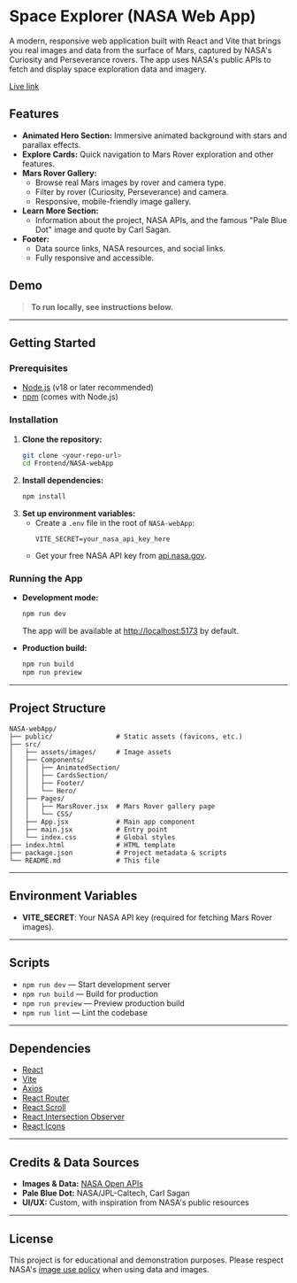 # Space Explorer (NASA Web App)

A modern, responsive web application built with React and Vite that brings you real images and data from the surface of Mars, captured by NASA's Curiosity and Perseverance rovers. The app uses NASA's public APIs to fetch and display space exploration data and imagery.

[Live link](yonko-space-explorer.netlify.app)

## Features

- **Animated Hero Section:** Immersive animated background with stars and parallax effects.
- **Explore Cards:** Quick navigation to Mars Rover exploration and other features.
- **Mars Rover Gallery:**
  - Browse real Mars images by rover and camera type.
  - Filter by rover (Curiosity, Perseverance) and camera.
  - Responsive, mobile-friendly image gallery.
- **Learn More Section:**
  - Information about the project, NASA APIs, and the famous "Pale Blue Dot" image and quote by Carl Sagan.
- **Footer:**
  - Data source links, NASA resources, and social links.
  - Fully responsive and accessible.

## Demo

> **To run locally, see instructions below.**

---

## Getting Started

### Prerequisites
- [Node.js](https://nodejs.org/) (v18 or later recommended)
- [npm](https://www.npmjs.com/) (comes with Node.js)

### Installation
1. **Clone the repository:**
   ```bash
   git clone <your-repo-url>
   cd Frontend/NASA-webApp
   ```
2. **Install dependencies:**
   ```bash
   npm install
   ```
3. **Set up environment variables:**
   - Create a `.env` file in the root of `NASA-webApp`:
     ```env
     VITE_SECRET=your_nasa_api_key_here
     ```
   - Get your free NASA API key from [api.nasa.gov](https://api.nasa.gov/).

### Running the App
- **Development mode:**
  ```bash
  npm run dev
  ```
  The app will be available at [http://localhost:5173](http://localhost:5173) by default.

- **Production build:**
  ```bash
  npm run build
  npm run preview
  ```

---

## Project Structure

```
NASA-webApp/
├── public/                # Static assets (favicons, etc.)
├── src/
│   ├── assets/images/     # Image assets
│   ├── Components/
│   │   ├── AnimatedSection/
│   │   ├── CardsSection/
│   │   ├── Footer/
│   │   └── Hero/
│   ├── Pages/
│   │   ├── MarsRover.jsx  # Mars Rover gallery page
│   │   └── CSS/
│   ├── App.jsx            # Main app component
│   ├── main.jsx           # Entry point
│   └── index.css          # Global styles
├── index.html             # HTML template
├── package.json           # Project metadata & scripts
└── README.md              # This file
```

---

## Environment Variables
- **VITE_SECRET**: Your NASA API key (required for fetching Mars Rover images).

---

## Scripts
- `npm run dev` — Start development server
- `npm run build` — Build for production
- `npm run preview` — Preview production build
- `npm run lint` — Lint the codebase

---

## Dependencies
- [React](https://react.dev/)
- [Vite](https://vitejs.dev/)
- [Axios](https://axios-http.com/)
- [React Router](https://reactrouter.com/)
- [React Scroll](https://www.npmjs.com/package/react-scroll)
- [React Intersection Observer](https://www.npmjs.com/package/react-intersection-observer)
- [React Icons](https://react-icons.github.io/react-icons/)

---

## Credits & Data Sources
- **Images & Data:** [NASA Open APIs](https://api.nasa.gov/)
- **Pale Blue Dot:** NASA/JPL-Caltech, Carl Sagan
- **UI/UX:** Custom, with inspiration from NASA's public resources

---

## License
This project is for educational and demonstration purposes. Please respect NASA's [image use policy](https://www.nasa.gov/multimedia/guidelines/index.html) when using data and images.
